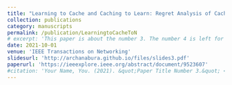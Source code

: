 ```yaml
---
title: "Learning to Cache and Caching to Learn: Regret Analysis of Caching Algorithms, Archana Bura, Desik Rengarajan, Dileep Kalathil, Srinivas Shakkottai, Jean-Francois Chamberland-Tremblay"
collection: publications
category: manuscripts
permalink: /publication/LearningtoCacheToN
# excerpt: 'This paper is about the number 3. The number 4 is left for future work.'
date: 2021-10-01
venue: 'IEEE Transactions on Networking'
slidesurl: 'http://archanabura.github.io/files/slides3.pdf'
paperurl: 'https://ieeexplore.ieee.org/abstract/document/9523607'
#citation: 'Your Name, You. (2021). &quot;Paper Title Number 3.&quot; <i>Journal 1</i>. 1(3).'
---
```


